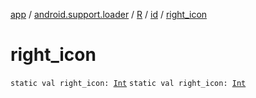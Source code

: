 [app](../../../index.md) / [android.support.loader](../../index.md) / [R](../index.md) / [id](index.md) / [right_icon](./right_icon.md)

# right_icon

`static val right_icon: `[`Int`](https://kotlinlang.org/api/latest/jvm/stdlib/kotlin/-int/index.html)
`static val right_icon: `[`Int`](https://kotlinlang.org/api/latest/jvm/stdlib/kotlin/-int/index.html)